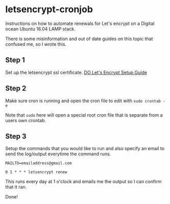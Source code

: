 # letsencrypt-cronjob
Instructions on how to automate renewals for Let's encrypt on a Digital ocean Ubuntu 16.04 LAMP stack.

There is some misinformation and out of date guides on this topic that confused me, so I wrote this.

## Step 1
Set up  the letsencrypt ssl certificate. [DO Let's Encrypt Setup Guide](https://www.digitalocean.com/community/tutorials/how-to-secure-apache-with-let-s-encrypt-on-ubuntu-16-04)

## Step 2 
Make sure cron is running and open the cron file to edit with `sudo crontab -e`

Note that `sudo` here will open a special root cron file that is separate from a users own crontab.

## Step 3
Setup the commands that you would like to run and also specify an email to send the log/output everytime the command runs.

`MAILTO=emailaddress@gmail.com`

`0 1 * * * letsencrypt renew`

This runs every day at 1 o'clock and emails me the output so I can confirm that it ran.

Done!
